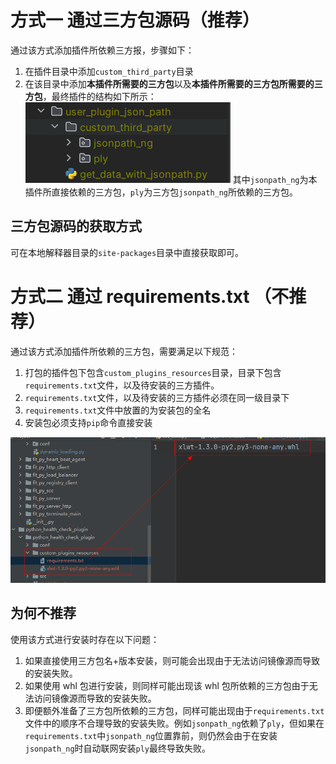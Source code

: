 # 方式一 通过三方包源码（推荐）

通过该方式添加插件所依赖三方报，步骤如下：

1. 在插件目录中添加`custom_third_party`目录
2. 在该目录中添加**本插件所需要的三方包**以及**本插件所需要的三方包所需要的三方包**，最终插件的结构如下所示：
   ![通过三方包源码](pictures/通过三方包源码.png)
   其中`jsonpath_ng`为本插件所直接依赖的三方包，`ply`为三方包`jsonpath_ng`所依赖的三方包。

## 三方包源码的获取方式

可在本地解释器目录的`site-packages`目录中直接获取即可。

# 方式二 通过 requirements.txt （不推荐）

通过该方式添加插件所依赖的三方包，需要满足以下规范：

1. 打包的插件包下包含`custom_plugins_resources`目录，目录下包含`requirements.txt`文件，以及待安装的三方插件。
2. `requirements.txt`文件，以及待安装的三方插件必须在同一级目录下
3. `requirements.txt`文件中放置的为安装包的全名
4. 安装包必须支持`pip`命令直接安装

![通过requirements安装三方包](pictures/通过requirements安装三方包.png)

## 为何不推荐

使用该方式进行安装时存在以下问题：

1. 如果直接使用三方包名+版本安装，则可能会出现由于无法访问镜像源而导致的安装失败。
2. 如果使用 whl 包进行安装，则同样可能出现该 whl 包所依赖的三方包由于无法访问镜像源而导致的安装失败。
3. 即便额外准备了三方包所依赖的三方包，同样可能出现由于`requirements.txt`文件中的顺序不合理导致的安装失败。例如`jsonpath_ng`依赖了`ply`，但如果在`requirements.txt`中`jsonpath_ng`位置靠前，则仍然会由于在安装`jsonpath_ng`时自动联网安装`ply`最终导致失败。